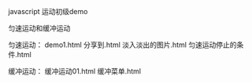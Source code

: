 javascript 运动初级demo

匀速运动和缓冲运动

匀速运动：
demo1.html
分享到.html
淡入淡出的图片.html
匀速运动停止的条件.html

缓冲运动：
缓冲运动01.html
缓冲菜单.html